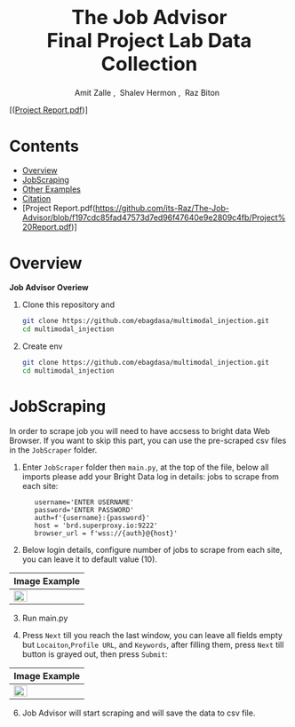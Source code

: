 <h1 align='center' style="text-align:center; font-weight:bold; font-size:2.5em"> The Job Advisor<br>Final Project Lab Data Collection </h1>

<p align='center' style="text-align:center;font-size:1em;">
    <a>Amit Zalle</a>&nbsp;,&nbsp;
    <a>Shalev Hermon</a>&nbsp;,&nbsp;
    <a>Raz Biton</a>&nbsp;&nbsp;
    
    
    
</p>

[([Project Report.pdf](https://github.com/its-Raz/The-Job-Advisor/blob/f197cdc85fad47573d7ed96f47640e9e2809c4fb/Project%20Report.pdf))]



# Contents

- [Overview](#overview)
- [JobScraping](#JobScraping)
- [Other Examples](#other-examples)
- [Citation](#citation)
- [Project Report.pdf(https://github.com/its-Raz/The-Job-Advisor/blob/f197cdc85fad47573d7ed96f47640e9e2809c4fb/Project%20Report.pdf)]
# Overview

**Job Advisor Overiew**

1. Clone this repository and 

   ```bash
   git clone https://github.com/ebagdasa/multimodal_injection.git
   cd multimodal_injection
   ```
2. Create env

   ```bash
   git clone https://github.com/ebagdasa/multimodal_injection.git
   cd multimodal_injection
   ```   



# JobScraping

In order to scrape job you will need to have accsess to bright data Web Browser. If you want to skip this part, you can use the pre-scraped csv files in the `JobScraper` folder.

1. Enter `JobScraper` folder then `main.py`, at the top of the file, below all imports please add your Bright Data log in details:
jobs to scrape from each site:
    ```
       username='ENTER USERNAME'
       password='ENTER PASSWORD'
       auth=f'{username}:{password}'
       host = 'brd.superproxy.io:9222'
       browser_url = f'wss://{auth}@{host}'
   ```
2. Below login details, configure number of jobs to scrape from each site, you can leave it to default value (10).
   
    
|                    Image Example                        | 
| :------------------------------------------------------ | 
|         <img src="./images/login.JPG" width=45%>        |

3. Run main.py

4. Press `Next` till you reach the last window, you can leave all fields empty but `Locaiton`,`Profile URL`, and `Keywords`, after filling them, press `Next`
   till button is grayed out, then press `Submit`:
   
|                    Image Example                        | 
| :------------------------------------------------------ | 
|         <img src="./images/ui_1.JPG" width=45%>         |

6. Job Advisor will start scraping and will save the data to csv file.


